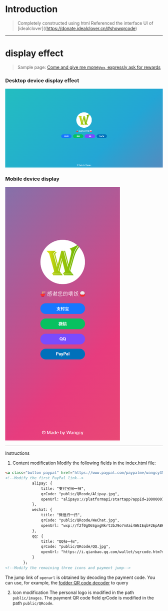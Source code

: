# Introduction
> Completely constructed using html
Referenced the interface UI of [idealclover]((https://donate.idealclover.cn/#showqrcode)

---
# display effect
> Sample page: [Come and give me money💴, expressly ask for rewards](https://donate.wangcy.site/)

### Desktop device display effect
![](public/images/pc.png)
### Mobile device display
![](public/images/phone.png)

---
Instructions
1. Content modification
Modify the following fields in the index.html file:
```html
<a class="button paypal" href="https://www.paypal.com/paypalme/wangcy350?locale.x=zh_XC" target="_blank">PayPal</a>
<!--Modify the first PayPal link-->
            alipay: {
                title: "支付宝扫一扫",
                qrCode: "public/QRcode/Alipay.jpg",
                openUrl: "alipays://platformapi/startapp?appId=10000007&qrcode=https://qr.alipay.com/FKX15240TMKBTPVUNBW32E0"
            },
            wechat: {
                title: "微信扫一扫",
                qrCode: "public/QRcode/WeChat.jpg",
                openUrl: "wxp://f2f0gO6SgxgNkrt3bJ9o7nAai4WEIEqbF2EpABKYuhv4e9brXNMF_izplpfeeHH-8CAK"
            },
            qq: {
                title: "QQ扫一扫",
                qrCode: "public/QRcode/QQ.jpg",
                openUrl: "https://i.qianbao.qq.com/wallet/sqrcode.htm?m=tenpay&a=1&u=810779522&ac=CAEQgofOggMYrv-5tAY4AEIgMWExOWRlYmIyYjMxMjY0MTA0MTQ3ODhkZDlhNDk2ZDA%3D_xxx_sign&n=%E5%B1%B9%C2%A0 %C2%A0 %C2%A0&f=wallet"
            }
        };
<!--Modify the remaining three icons and payment jump-->
```
The jump link of ```openurl``` is obtained by decoding the payment code. You can use, for example, the [fodder QR code decoder](https://cli.im/tools) to query

2. Icon modification
The personal logo is modified in the path ```public/images```. The payment QR code field qrCode is modified in the path ```public/QRcode```.
